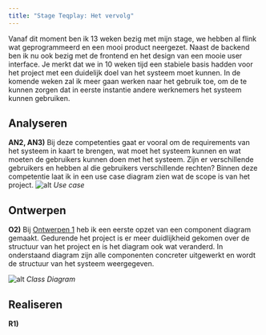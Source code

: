 ```yaml
---
title: "Stage Teqplay: Het vervolg"
---
```


Vanaf dit moment ben ik 13 weken bezig met mijn stage, we hebben al flink wat geprogrammeerd en een mooi product neergezet. Naast de backend ben ik nu ook bezig met de frontend en het design van een mooie user interface. Je merkt dat we in 10 weken tijd een stabiele basis hadden voor het project met een duidelijk doel van het systeem moet kunnen. In de komende weken zal ik meer gaan werken naar het gebruik toe, om de te kunnen zorgen dat in eerste instantie andere werknemers het systeem kunnen gebruiken. 


<!--truncate-->

## Analyseren
**AN2, AN3)** Bij deze competenties gaat er vooral om de requirements van het systeem in kaart te brengen, wat moet het systeem kunnen en wat moeten de gebruikers kunnen doen met het systeem. Zijn er verschillende gebruikers en hebben al die gebruikers verschillende rechten? Binnen deze competentie laat ik in een use case diagram zien wat de scope is van het project. 
![alt](/blog/assets/usecase-shiphappens.png) *Use case*



## Ontwerpen
**O2)**
Bij [Ontwerpen 1](/blog/2018/10/30/Stage-TeqPlay-eerste-8-weken#ontwerpen) heb ik een eerste opzet van een component diagram gemaakt. Gedurende het project is er meer duidlijkheid gekomen over de structuur van het project en is het diagram ook wat veranderd. In onderstaand diagram zijn alle componenten concreter uitgewerkt en wordt de structuur van het systeem weergegeven.

![alt](/blog/assets/class-diagram-shiphappens.png) *Class Diagram*



## Realiseren
**R1)**







